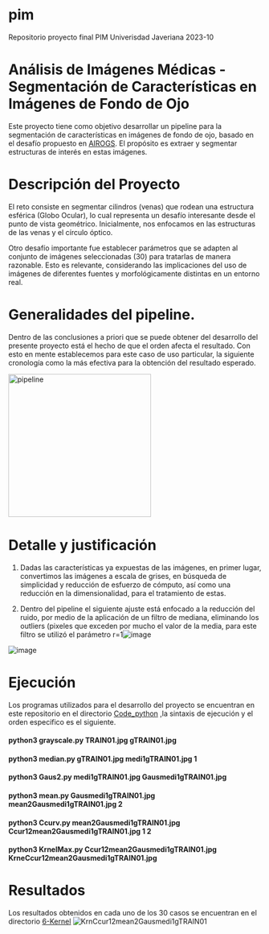 # pim
Repositorio proyecto final PIM Univerisdad Javeriana 2023-10

# Análisis de Imágenes Médicas - Segmentación de Características en Imágenes de Fondo de Ojo

Este proyecto tiene como objetivo desarrollar un pipeline para la segmentación de características en imágenes de fondo de ojo, basado en el desafío propuesto en [AIROGS](https://airogs.grand-challenge.org/data-and-challenge/). El propósito es extraer y segmentar estructuras de interés en estas imágenes.

# Descripción del Proyecto

El reto consiste en segmentar cilindros (venas) que rodean una estructura esférica (Globo Ocular), lo cual representa un desafío interesante desde el punto de vista geométrico. Inicialmente, nos enfocamos en las estructuras de las venas y el círculo óptico.

Otro desafío importante fue establecer parámetros que se adapten al conjunto de imágenes seleccionadas (30) para tratarlas de manera razonable. Esto es relevante, considerando las implicaciones del uso de imágenes de diferentes fuentes y morfológicamente distintas en un entorno real.

# Generalidades del pipeline.

Dentro de las conclusiones a priori que se puede obtener del desarrollo del presente proyecto está el hecho de que el orden afecta el resultado. Con esto en mente establecemos para este caso de uso particular, la siguiente cronología como la más efectiva para la obtención del resultado esperado.

<img width="284" alt="pipeline" src="https://github.com/IaManBel/pim/assets/124216691/aa955d5b-6f92-44eb-b8f0-11da5e2c66c4">

# Detalle y justificación

1.	Dadas las características ya expuestas de las imágenes, en primer lugar, convertimos las imágenes a escala de grises, en búsqueda de simplicidad y reducción de esfuerzo de cómputo, así como una reducción en la dimensionalidad, para el tratamiento de estas.

2.	Dentro del pipeline el siguiente ajuste está enfocado a la reducción del ruido, por medio de la aplicación de un    filtro de mediana, eliminando los outliers (pixeles que exceden por mucho el valor de la media, para este filtro se utilizó el parámetro r=1![image](https://github.com/IaManBel/pim/assets/124216691/9a378d51-0a99-4c4e-8607-21a292afe517)


![image](https://github.com/IaManBel/pim/assets/124216691/a2dd9395-3ece-4ee4-8c11-d04dd921b3a9)

# Ejecución 

Los programas utilizados para el desarrollo del proyecto se encuentran en este repositorio en el directorio [Code_python](https://github.com/IaManBel/pim/tree/main/Code_python) ,la sintaxis de ejecución y el orden especifico es el siguiente.

#### python3  grayscale.py TRAIN01.jpg gTRAIN01.jpg 
#### python3  median.py gTRAIN01.jpg medi1gTRAIN01.jpg 1  
#### python3  Gaus2.py medi1gTRAIN01.jpg Gausmedi1gTRAIN01.jpg    
#### python3  mean.py Gausmedi1gTRAIN01.jpg mean2Gausmedi1gTRAIN01.jpg 2  
#### python3  Ccurv.py mean2Gausmedi1gTRAIN01.jpg Ccur12mean2Gausmedi1gTRAIN01.jpg 1 2  
#### python3  KrnelMax.py Ccur12mean2Gausmedi1gTRAIN01.jpg KrneCcur12mean2Gausmedi1gTRAIN01.jpg   

# Resultados
Los resultados obtenidos en cada uno de los 30 casos se encuentran en el directorio [6-Kernel](https://github.com/IaManBel/pim/tree/main/6-Kernel)
![KrnCcur12mean2Gausmedi1gTRAIN01](https://github.com/IaManBel/pim/assets/124216691/1a1f823f-cb90-4b1c-9432-82c2112c7770)





